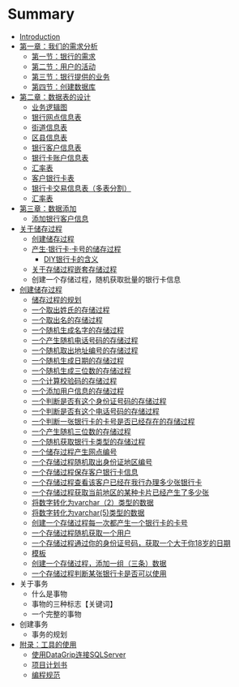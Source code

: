 # Summary

* [Introduction](README.md)
* [第一章：我们的需求分析](di-yi-zhang-ff1a-wo-men-de-xu-qiu-fen-xi.md)
  * [第一节：银行的需求](di-yi-zhang-ff1a-wo-men-de-xu-qiu-fen-xi/di-yi-jie-ff1a-yin-xing-de-xu-qiu.md)
  * [第二节：用户的活动](di-yi-zhang-ff1a-wo-men-de-xu-qiu-fen-xi/di-er-jie-ff1a-yong-hu-de-huo-dong.md)
  * [第三节：银行提供的业务](di-yi-zhang-ff1a-wo-men-de-xu-qiu-fen-xi/di-san-jie-ff1a-yin-xing-ti-gong-de-ye-wu.md)
  * [第四节：创建数据库](di-yi-zhang-ff1a-wo-men-de-xu-qiu-fen-xi/di-si-jie-ff1a-chuang-jian-shu-ju-ku.md)
* [第二章：数据表的设计](di-er-zhang-ff1a-shu-ju-biao-de-she-ji.md)
  * [业务逻辑图](di-er-zhang-ff1a-shu-ju-biao-de-she-ji/ye-wu-luo-ji-tu.md)
  * [银行网点信息表](di-er-zhang-ff1a-shu-ju-biao-de-she-ji/yin-xing-wang-dian-xin-xi-biao.md)
  * [街道信息表](di-er-zhang-ff1a-shu-ju-biao-de-she-ji/jie-dao-xin-xi-biao.md)
  * [区县信息表](di-er-zhang-ff1a-shu-ju-biao-de-she-ji/qu-xian-xin-xi-biao.md)
  * [银行客户信息表](di-er-zhang-ff1a-shu-ju-biao-de-she-ji/yin-xing-ke-hu-xin-xi-biao.md)
  * [银行卡账户信息表](di-er-zhang-ff1a-shu-ju-biao-de-she-ji/yin-xing-qia-zhang-hu-xin-xi-biao.md)
  * [汇率表](di-er-zhang-ff1a-shu-ju-biao-de-she-ji/hui-lv-biao.md)
  * [客户银行卡表](di-er-zhang-ff1a-shu-ju-biao-de-she-ji/ke-hu-yin-xing-qia-biao.md)
  * [银行卡交易信息表（多表分割）](di-er-zhang-ff1a-shu-ju-biao-de-she-ji/yin-xing-qia-jiao-yi-xin-xi-biao-ff08-duo-biao-fen-ge-ff09.md)
  * [汇率表](di-er-zhang-ff1a-shu-ju-biao-de-she-ji/hui-lv-biao.md)
* [第三章：数据添加](di-san-zhang-ff1a-shu-ju-tian-jia.md)
  * [添加银行客户信息](di-san-zhang-ff1a-shu-ju-tian-jia/tian-jia-yin-xing-ke-hu-xin-xi.md)
* [关于储存过程](guan-yu-chu-cun-guo-cheng.md)
  * [创建储存过程](guan-yu-chu-cun-guo-cheng/chuang-jian-chu-cun-guo-cheng.md)
  * [产生·银行卡·卡号的储存过程](guan-yu-chu-cun-guo-cheng/chan-751fb7-yin-xing-5361b7-qia-hao-de-chu-cun-guo-cheng.md)
    * [DIY银行卡的含义](guan-yu-chu-cun-guo-cheng/chan-751fb7-yin-xing-5361b7-qia-hao-de-chu-cun-guo-cheng/diyyin-xing-qia-de-han-yi.md)
  * [关于存储过程嵌套存储过程](guan-yu-chu-cun-guo-cheng/guan-yu-cun-chu-guo-cheng-qian-tao-cun-chu-guo-cheng.md)
  * 创建一个存储过程，随机获取批量的银行卡信息
* [创建储存过程](chuang-jian-chu-cun-guo-cheng.md)
  * [储存过程的规划](chuang-jian-chu-cun-guo-cheng/chu-cun-guo-cheng-de-gui-hua.md)
  * [一个取出姓氏的存储过程](chuang-jian-chu-cun-guo-cheng/yi-ge-qu-chu-xing-shi-de-cun-chu-guo-cheng.md)
  * [一个取出名的存储过程](chuang-jian-chu-cun-guo-cheng/yi-ge-qu-chu-ming-de-cun-chu-guo-cheng.md)
  * [一个随机生成名字的存储过程](chuang-jian-chu-cun-guo-cheng/yi-ge-sui-ji-sheng-cheng-ming-zi-de-cun-chu-guo-cheng.md)
  * [一个产生随机电话号码的存储过程](chuang-jian-chu-cun-guo-cheng/yi-ge-chan-sheng-sui-ji-dian-hua-hao-ma-de-cun-chu-guo-cheng.md)
  * [一个随机取出地址编号的存储过程](chuang-jian-chu-cun-guo-cheng/yi-ge-sui-ji-qu-chu-di-zhi-bian-hao-de-cun-chu-guo-cheng.md)
  * [一个随机生成日期的存储过程](chuang-jian-chu-cun-guo-cheng/yi-ge-sui-ji-sheng-cheng-ri-qi-de-cun-chu-guo-cheng.md)
  * [一个随机生成三位数的存储过程](chuang-jian-chu-cun-guo-cheng/yi-ge-sui-ji-sheng-cheng-san-wei-shu-de-cun-chu-guo-cheng.md)
  * [一个计算校验码的存储过程](chuang-jian-chu-cun-guo-cheng/yi-ge-ji-suan-xiao-yan-ma-de-cun-chu-guo-cheng.md)
  * [一个添加用户信息的存储过程](chuang-jian-chu-cun-guo-cheng/yi-ge-tian-jia-yong-hu-xin-xi-de-cun-chu-guo-cheng.md)
  * [一个判断是否有这个身份证号码的存储过程](chuang-jian-chu-cun-guo-cheng/yi-ge-pan-duan-shi-fou-you-zhe-ge-shen-fen-zheng-hao-ma-de-cun-chu-guo-cheng.md)
  * [一个判断是否有这个电话号码的存储过程](chuang-jian-chu-cun-guo-cheng/yi-ge-pan-duan-shi-fou-you-zhe-ge-dian-hua-hao-ma-de-cun-chu-guo-cheng.md)
  * [一个判断一张银行卡的卡号是否已经存在的存储过程](chuang-jian-chu-cun-guo-cheng/yi-ge-pan-duan-yi-zhang-yin-xing-qia-de-qia-hao-shi-fou-yi-jing-cun-zai-de-cun-chu-guo-cheng.md)
  * [一个产生随机三位数的存储过程](chuang-jian-chu-cun-guo-cheng/yi-ge-chan-sheng-sui-ji-san-wei-shu-de-cun-chu-guo-cheng.md)
  * [一个随机获取银行卡类型的存储过程](chuang-jian-chu-cun-guo-cheng/yi-ge-sui-ji-huo-qu-yin-xing-qia-lei-xing-de-cun-chu-guo-cheng.md)
  * [一个储存过程产生网点编号](chuang-jian-chu-cun-guo-cheng/yi-ge-chu-cun-guo-cheng-chan-sheng-wang-dian-bian-hao.md)
  * [一个存储过程随机取出身份证地区编号](chuang-jian-chu-cun-guo-cheng/yi-ge-cun-chu-guo-cheng-sui-ji-qu-chu-shen-fen-zheng-di-qu-bian-hao.md)
  * [一个存储过程保存客户银行卡信息](chuang-jian-chu-cun-guo-cheng/yi-ge-cun-chu-guo-cheng-bao-cun-ke-hu-yin-xing-qia-xin-xi.md)
  * [一个存储过程查看该客户已经在我行办理多少张银行卡](chuang-jian-chu-cun-guo-cheng/yi-ge-cun-chu-guo-cheng-cha-kan-gai-ke-hu-yi-jing-zai-wo-xing-ban-li-duo-shao-zhang-yin-xing-qia.md)
  * [一个存储过程获取当前地区的某种卡片已经产生了多少张](chuang-jian-chu-cun-guo-cheng/yi-ge-cun-chu-guo-cheng-huo-qu-dang-qian-di-qu-de-mou-zhong-qia-pian-yi-jing-chan-sheng-le-duo-shao-zhang.md)
  * [将数字转化为varchar（2）类型的数据](chuang-jian-chu-cun-guo-cheng/jiang-shu-zi-zhuan-hua-wei-varchar-2-ff09-lei-xing-de-shu-ju.md)
  * [将数字转化为varchar\(5\)类型的数据](chuang-jian-chu-cun-guo-cheng/jiang-shu-zi-zhuan-hua-wei-varchar-5-lei-xing-de-shu-ju.md)
  * [创建一个存储过程每一次都产生一个银行卡的卡号](chuang-jian-chu-cun-guo-cheng/chuang-jian-yi-ge-cun-chu-guo-cheng-mei-yi-ci-du-chan-sheng-yi-ge-yin-xing-qia-de-qia-hao.md)
  * [一个存储过程随机获取一个用户](chuang-jian-chu-cun-guo-cheng/yi-ge-cun-chu-guo-cheng-sui-ji-huo-qu-yi-ge-yong-hu.md)
  * [一个存储过程通过你的身份证号码，获取一个大于你18岁的日期](chuang-jian-chu-cun-guo-cheng/yi-ge-cun-chu-guo-cheng-tong-guo-ni-de-shen-fen-zheng-hao-ma-ff0c-huo-qu-yi-ge-da-yu-ni-18-sui-de-ri-qi.md)
  * [模板](chuang-jian-chu-cun-guo-cheng/mo-ban.md)
  * [创建一个存储过程，添加一组（三条）数据](chuang-jian-chu-cun-guo-cheng/chuang-jian-yi-ge-cun-chu-guo-cheng-ff0c-tian-jia-yi-zu-ff08-san-tiao-ff09-shu-ju.md)
  * [一个存储过程判断某张银行卡是否可以使用](chuang-jian-chu-cun-guo-cheng/yi-ge-cun-chu-guo-cheng-pan-duan-mou-zhang-yin-xing-qia-shi-fou-ke-yi-shi-yong.md)
* 关于事务
  * 什么是事物
  * 事物的三种标志【关键词】
  * 一个完整的事物
* 创建事务
  * 事务的规划
* [附录：工具的使用](fu-lu-ff1a-gong-ju-de-shi-yong.md)
  * [使用DataGrip连接SQLServer](fu-lu-ff1a-gong-ju-de-shi-yong/shi-yong-datagrip-lian-jie-sqlserver.md)
  * [项目计划书](fu-lu-ff1a-gong-ju-de-shi-yong/xiang-mu-ji-hua-shu.md)
  * [编程规范](fu-lu-ff1a-gong-ju-de-shi-yong/bian-cheng-gui-fan.md)

